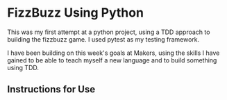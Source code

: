 # FizzBuzz Using Python
This was my first attempt at a python project, using a TDD approach to building the fizzbuzz game. I used pytest as my testing framework.

I have been building on this week's goals at Makers, using the skills I have gained to be able to teach myself a new language and to build something using TDD.

## Instructions for Use
